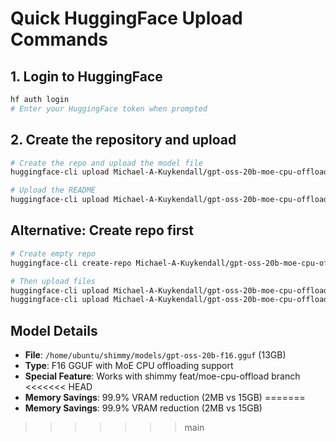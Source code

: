 # Quick HuggingFace Upload Commands

## 1. Login to HuggingFace
```bash
hf auth login
# Enter your HuggingFace token when prompted
```

## 2. Create the repository and upload
```bash
# Create the repo and upload the model file
huggingface-cli upload Michael-A-Kuykendall/gpt-oss-20b-moe-cpu-offload-gguf /home/ubuntu/shimmy/models/gpt-oss-20b-f16.gguf --repo-type model

# Upload the README
huggingface-cli upload Michael-A-Kuykendall/gpt-oss-20b-moe-cpu-offload-gguf /home/ubuntu/shimmy/models/MOE-GGUF-README.md README.md --repo-type model
```

## Alternative: Create repo first
```bash
# Create empty repo
huggingface-cli create-repo Michael-A-Kuykendall/gpt-oss-20b-moe-cpu-offload-gguf --type model

# Then upload files
huggingface-cli upload Michael-A-Kuykendall/gpt-oss-20b-moe-cpu-offload-gguf /home/ubuntu/shimmy/models/gpt-oss-20b-f16.gguf
huggingface-cli upload Michael-A-Kuykendall/gpt-oss-20b-moe-cpu-offload-gguf /home/ubuntu/shimmy/models/MOE-GGUF-README.md README.md
```

## Model Details
- **File**: `/home/ubuntu/shimmy/models/gpt-oss-20b-f16.gguf` (13GB)
- **Type**: F16 GGUF with MoE CPU offloading support
- **Special Feature**: Works with shimmy feat/moe-cpu-offload branch
<<<<<<< HEAD
- **Memory Savings**: 99.9% VRAM reduction (2MB vs 15GB)
=======
- **Memory Savings**: 99.9% VRAM reduction (2MB vs 15GB)
>>>>>>> main

